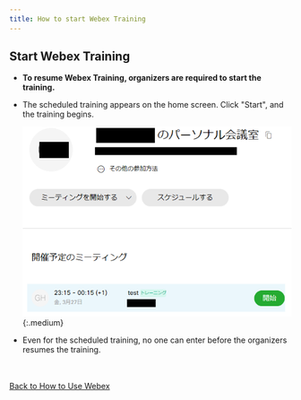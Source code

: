```yaml
---
title: How to start Webex Training
---
```


## Start Webex Training
* **To resume Webex Training, organizers are required to start the training.**
* The scheduled training appears on the home screen. Click "Start", and the training begins.

	![ホーム画面トレーニング開始](img/webex_training_toppage_list.png){:.medium}

* Even for the scheduled training, no one can enter before the organizers resumes the training.


<br>
<br>
<a href="index" target="_blank">Back to How to Use Webex</a>
